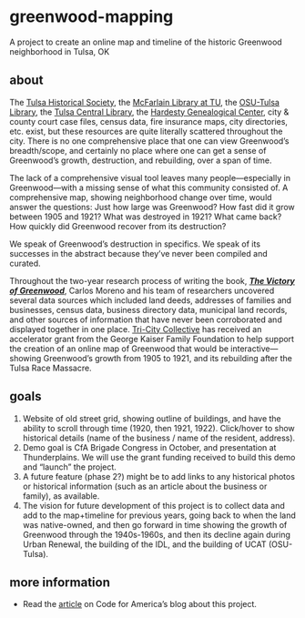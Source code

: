 # greenwood-mapping
A project to create an online map and timeline of the historic Greenwood neighborhood in Tulsa, OK

## about
The [Tulsa Historical Society](https://www.tulsahistory.org/), the [McFarlain Library at TU](https://libraries.utulsa.edu/c.php?g=963153), the [OSU-Tulsa Library](https://osu-tulsa.okstate.edu/library/Tulsa%20Race%20Riot%20Final.htm), the [Tulsa Central Library](https://www.tulsalibrary.org/tulsa-race-massacre-centennial-exhibit), the [Hardesty Genealogical Center](https://www.tulsalibrary.org/research/genealogy-center), city & county court case files, census data, fire insurance maps, city directories, etc. exist, but these resources are quite literally scattered throughout the city. There is no one comprehensive place that one can view Greenwood’s breadth/scope, and certainly no place where one can get a sense of Greenwood’s growth, destruction, and rebuilding, over a span of time.

The lack of a comprehensive visual tool leaves many people—especially in Greenwood—with a missing sense of what this community consisted of. A comprehensive map, showing neighborhood change over time, would answer the questions: Just how large was Greenwood? How fast did it grow between 1905 and 1921? What was destroyed in 1921? What came back? How quickly did Greenwood recover from its destruction? 

We speak of Greenwood’s destruction in specifics. We speak of its successes in the abstract because they’ve never been compiled and curated.

Throughout the two-year research process of writing the book, ***[The Victory of Greenwood](https://thevictoryofgreenwood.com/)***, Carlos Moreno and his team of researchers uncovered several data sources which included land deeds, addresses of families and businesses, census data, business directory data, municipal land records, and other sources of information that have never been corroborated and displayed together in one place. [Tri-City Collective](https://www.tricitycollective.com/) has received an accelerator grant from the George Kaiser Family Foundation to help support the creation of an online map of Greenwood that would be interactive—showing Greenwood’s growth from 1905 to 1921, and its rebuilding after the Tulsa Race Massacre. 

## goals
1. Website of old street grid, showing outline of buildings, and have the ability to scroll through time (1920, then 1921, 1922). Click/hover to show historical details (name of the business / name of the resident, address).
2. Demo goal is CfA Brigade Congress in October, and presentation at Thunderplains. We will use the grant funding received to build this demo and “launch” the project. 
3. A future feature (phase 2?) might be to add links to any historical photos or historical information (such as an article about the business or family), as available.
4. The vision for future development of this project is to collect data and add to the map+timeline for previous years, going back to when the land was native-owned, and then go forward in time showing the growth of Greenwood through the 1940s-1960s, and then its decline again during Urban Renewal, the building of the IDL, and the building of UCAT (OSU-Tulsa).

## more information
 - Read the [article](https://codeforamerica.org/news/volunteer-spotlight-using-data-to-reveal-an-untold-story/) on Code for America’s blog about this project.
